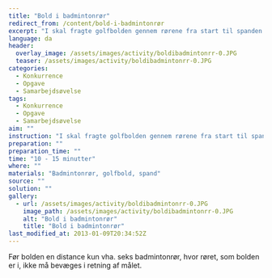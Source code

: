 ```yaml
---
title: "Bold i badmintonrør"
redirect_from: /content/bold-i-badmintonrør
excerpt: "I skal fragte golfbolden gennem rørene fra start til spanden. Man må ikke flytte sig, mens man har bolden i sit rør. Så I står på ene lang række og sender bolden gennem rørene og bagerste mand flytter sig hele tiden om foran, så man er klar til at modtage bolden. Opgaven er løst når bolden - uden at I har rørt den - er kommet fra start til spanden. Hvis man ikke rammer spanden er det forfra igen. Og det samme er gældende, hvis man taber bolden undervejs."
language: da
header:
  overlay_image: /assets/images/activity/boldibadmintonrr-0.JPG
  teaser: /assets/images/activity/boldibadmintonrr-0.JPG
categories: 
  - Konkurrence
  - Opgave
  - Samarbejdsøvelse
tags: 
  - Konkurrence
  - Opgave
  - Samarbejdsøvelse
aim: ""
instruction: "I skal fragte golfbolden gennem rørene fra start til spanden. Man må ikke flytte sig, mens man har bolden i sit rør. Så I står på ene lang række og sender bolden gennem rørene og bagerste mand flytter sig hele tiden om foran, så man er klar til at modtage bolden. Opgaven er løst når bolden - uden at I har rørt den - er kommet fra start til spanden. Hvis man ikke rammer spanden er det forfra igen. Og det samme er gældende, hvis man taber bolden undervejs."
preparation: ""
preparation_time: ""
time: "10 - 15 minutter"
where: ""
materials: "Badmintonrør, golfbold, spand"
source: ""
solution: ""
gallery:
  - url: /assets/images/activity/boldibadmintonrr-0.JPG
    image_path: /assets/images/activity/boldibadmintonrr-0.JPG
    alt: "Bold i badmintonrør"
    title: "Bold i badmintonrør"
last_modified_at: 2013-01-09T20:34:52Z
---
```

Før bolden en distance kun vha. seks badmintonrør, hvor røret, som bolden er i, ikke må bevæges i retning af målet.
